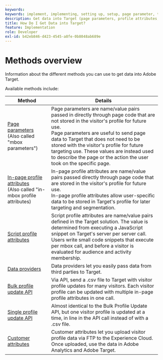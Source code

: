 ```yaml
---
keywords:
keywords: implement, implementing, setting up, setup, page parameter, tomcat, url encoded, in-page profile attribute, mbox parameter, in-page profile attributes, script profile attribute, bulk profile update API, single file update API, customer attributes, implement5, implement6, implement7, implement8, implement9, implementing0, implementing1, implementing2, implementing3, implementing4, implementing5, data providers, dataprovider, data provider
description: Get data into Target (page parameters, profile attributes, script profile attributes, data providers, single and bulk profile update APIs, Customer Attributes).
title: How Do I Get Data into Target?
feature: Implementation
role: Developer
exl-id: b42eb846-d423-4545-a8fe-0b8048ab689e
---
```

# Methods overview

Information about the different methods you can use to get data into Adobe Target.

Available methods include:

|Method|Details|
| --- | --- |
|[Page parameters](page-parameters.md)<br />(Also called "mbox parameters")|Page parameters are name/value pairs passed in directly through page code that are not stored in the visitor's profile for future use.<br />Page parameters are useful to send page data to Target that does not need to be stored with the visitor's profile for future targeting use. These values are instead used to describe the page or the action the user took on the specific page.|
|[In-page profile attributes](in-page-profile-attributes.md)<br />(Also called "in-mbox profile attributes)|In-page profile attributes are name/value pairs passed directly through page code that are stored in the visitor's profile for future use.<br />In-page profile attributes allow user-specific data to be stored in Target's profile for later targeting and segmentation.|
|[Script profile attributes](script-profile-attributes.md)|Script profile attributes are name/value pairs defined in the Target solution. The value is determined from executing a JavaScript snippet on Target's server per server call.<br />Users write small code snippets that execute per mbox call, and before a visitor is evaluated for audience and activity membership.|
|[Data providers](data-providers.md)|Data providers let you easily pass data from third parties to Target.|
|[Bulk profile update API](bulk-profile-update-api.md)|Via API, send a .csv file to Target with visitor profile updates for many visitors. Each visitor profile can be updated with multiple in-page profile attributes in one call.|
|[Single profile update API](single-profile-update-api.md)|Almost identical to the Bulk Profile Update API, but one visitor profile is updated at a time, in line in the API call instead of with a .csv file.|
|[Customer attributes](customer-attributes.md)|Customer attributes let you upload visitor profile data via FTP to the Experience Cloud. Once uploaded, use the data in Adobe Analytics and Adobe Target.|












